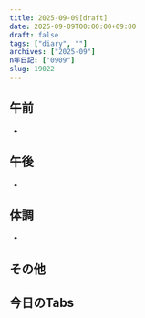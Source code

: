 ```yaml
---
title: 2025-09-09[draft]
date: 2025-09-09T00:00:00+09:00
draft: false
tags: ["diary", ""]
archives: ["2025-09"]
n年日記: ["0909"]
slug: 19022
---
```

## 午前
- 
## 午後
- 
## 体調
- 
## その他
## 今日のTabs